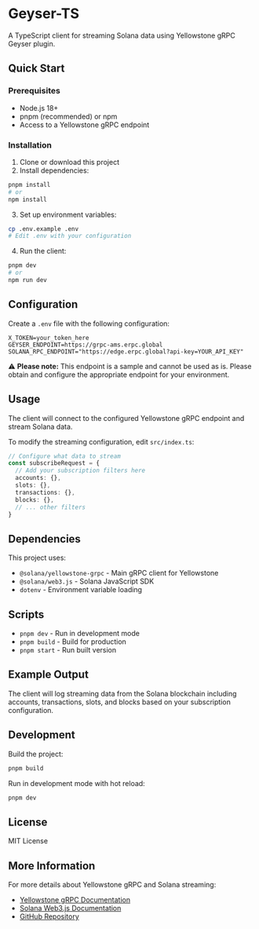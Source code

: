# Geyser-TS

A TypeScript client for streaming Solana data using Yellowstone gRPC Geyser plugin.

## Quick Start

### Prerequisites

- Node.js 18+
- pnpm (recommended) or npm
- Access to a Yellowstone gRPC endpoint

### Installation

1. Clone or download this project
2. Install dependencies:

```bash
pnpm install
# or
npm install
```

3. Set up environment variables:

```bash
cp .env.example .env
# Edit .env with your configuration
```

4. Run the client:

```bash
pnpm dev
# or
npm run dev
```

## Configuration

Create a `.env` file with the following configuration:

```env
X_TOKEN=your_token_here
GEYSER_ENDPOINT=https://grpc-ams.erpc.global
SOLANA_RPC_ENDPOINT="https://edge.erpc.global?api-key=YOUR_API_KEY"
```

⚠️ **Please note:** This endpoint is a sample and cannot be used as is. Please obtain and configure the appropriate endpoint for your environment.

## Usage

The client will connect to the configured Yellowstone gRPC endpoint and stream Solana data.

To modify the streaming configuration, edit `src/index.ts`:

```typescript
// Configure what data to stream
const subscribeRequest = {
  // Add your subscription filters here
  accounts: {},
  slots: {},
  transactions: {},
  blocks: {},
  // ... other filters
}
```

## Dependencies

This project uses:

- `@solana/yellowstone-grpc` - Main gRPC client for Yellowstone
- `@solana/web3.js` - Solana JavaScript SDK
- `dotenv` - Environment variable loading

## Scripts

- `pnpm dev` - Run in development mode
- `pnpm build` - Build for production
- `pnpm start` - Run built version

## Example Output

The client will log streaming data from the Solana blockchain including accounts, transactions, slots, and blocks based on your subscription configuration.

## Development

Build the project:

```bash
pnpm build
```

Run in development mode with hot reload:

```bash
pnpm dev
```

## License

MIT License

## More Information

For more details about Yellowstone gRPC and Solana streaming:

- [Yellowstone gRPC Documentation](https://github.com/rpcpool/yellowstone-grpc)
- [Solana Web3.js Documentation](https://solana-labs.github.io/solana-web3.js/)
- [GitHub Repository](https://github.com/elsoul/solana-stream)
